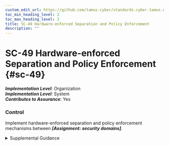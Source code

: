 ```yaml
---
custom_edit_url: https://github.com/tamus-cyber/standards.cyber.tamus.edu/tree/main/static/content/tamus.edu/TAMUS_profile.xml
toc_min_heading_level: 2
toc_max_heading_level: 2
title: SC-49 Hardware-enforced Separation and Policy Enforcement
description: ""
---
```


# SC-49 Hardware-enforced Separation and Policy Enforcement {#sc-49}

_**Implementation Level**_: Organization\
_**Implementation Level**_: System\
_**Contributes to Assurance**_: Yes

### Control

Implement hardware-enforced separation and policy enforcement mechanisms between _**[Assignment: security domains]**_.

<details>
  <summary>Supplemental Guidance</summary>

Implement hardware-enforced separation and policy enforcement mechanisms between _**[Assignment: security domains]**_.

</details>

